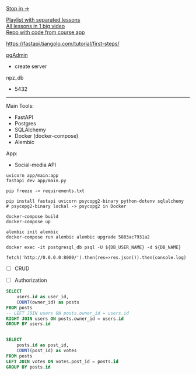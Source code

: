 [Stop in ->](https://youtu.be/0sOvCWFmrtA?t=40820)

[Playlist with separated lessons](https://youtube.com/playlist?list=PL8VzFQ8k4U1L5QpSapVEzoSfob-4CR8zM&si=mQ3UgsmNAybRtCGh)  
[All lessons in 1 big video](https://www.youtube.com/watch?v=0sOvCWFmrtA)  
[Repo with code from course app](https://github.com/Sanjeev-Thiyagarajan/fastapi-course/)

https://fastapi.tiangolo.com/tutorial/first-steps/

[pgAdmin](http://127.0.0.1:5050/)
- create server

npz_db
- 5432

---
Main Tools:
- FastAPI
- Postgres
- SQLAlchemy
- Docker (docker-compose)
- Alembic

App:
- Social-media API

```
uvicorn app/main:app
fastapi dev app/main.py

pip freeze -> requirements.txt

pip install fastapi uvicorn psycopg2-binary python-dotenv sqlalchemy
# psycopg2-binary lockal -> psycopg2 in Docker

docker-compose build
docker-compose up

alembic init alembic
docker-compose run alembic alembic upgrade 5803ac7931a2

docker exec -it postgresql_db psql -U ${DB_USER_NAME} -d ${DB_NAME}

fetch('http://0.0.0.0:8000/').then(res=>res.json()).then(console.log)
```

- [ ] CRUD
- [ ] Authorization


```sql
SELECT 
	users.id as user_id, 
	COUNT(owner_id) as posts
FROM posts
-- LEFT JOIN users ON posts.owner_id = users.id
RIGHT JOIN users ON posts.owner_id = users.id
GROUP BY users.id


SELECT 
	posts.id as post_id, 
	COUNT(post_id) as votes
FROM posts
LEFT JOIN votes ON votes.post_id = posts.id
GROUP BY posts.id
```